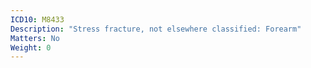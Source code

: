 ```yaml
---
ICD10: M8433
Description: "Stress fracture, not elsewhere classified: Forearm"
Matters: No
Weight: 0
---
```


